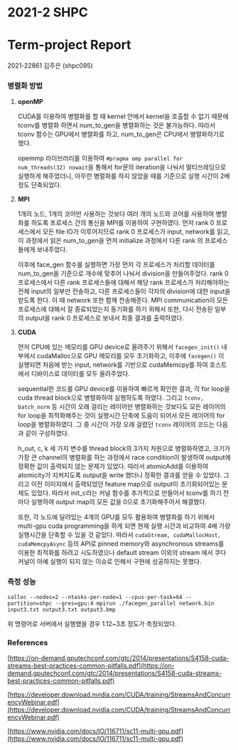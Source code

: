 # 2021-2 SHPC

# Term-project Report

2021-22861 김주은 (shpc095)



### 병렬화 방법


1. **openMP**

   CUDA를 이용하여 병렬화를 할 때 kernel 안에서 kernel을 호출할 수 없기 때문에 tconv를 병렬화 하면서 num_to_gen을 병렬화하는 것은 불가능하다. 따라서 tconv 함수는 GPU에서 병렬화를 하고, num_to_gen은 CPU에서 병렬화하기로 했다.

   opemmp 라이브러리를 이용하여 `#pragma omp parallel for num_threads(32) nowait`을 통해서 for문의 iteration을 나눠서 멀티쓰레딩으로 실행하게 해주었더니, 아무런 병렬화를 하지 않았을 때를 기준으로 실행 시간이 2배정도 단축되었다.



2. **MPI**

   1개의 노드, 1개의 코어만 사용하는 것보다 여러 개의 노드와 코어를 사용하여 병렬화를 하도록 프로세스 간의 통신을 MPI를 이용하여 구현하였다. 먼저 rank 0 프로세스에서 모든 file IO가 이루어지므로 rank 0 프로세스가 input, network를 읽고, 이 과정에서 읽은 num_to_gen을 먼저 initialize 과정에서 다른 rank 의 프로세스들에게 보내주었다. 

   이후에 face_gen 함수를 실행하면 가장 먼저 각 프로세스가 처리할 데이터를 num_to_gen을 기준으로 개수에 맞추어 나눠서 division을 만들어주었다. rank 0 프로세스에서 다른 rank 프로세스들에 대해서 해당 rank 프로세스가 처리해야하는 전체 input의 일부만 전송하고, 다른 프로세스들이 각자의 division에 대한 input을 받도록 한다. 이 때 network 또한 함께 전송해준다. MPI communication이 모든 프로세스에 대해서 잘 종료되었는지 동기화를 하기 위해서 또한, 다시 전송된 일부의 output을 rank 0 프로세스로 보내서 최종 결과를 출력하였다. 




3. **CUDA**

   먼저 CPU에 있는 메모리를 GPU device로 올려주기 위해서 `facegen_init()` 내부에서 cudaMalloc으로 GPU 메모리를 모두 초기화하고, 이후에 `facegen()` 이 실행되면 처음에 받는 input, network를 기반으로 cudaMemcpy를 하여 호스트에서 디바이스로 데이터를 모두 올려주었다.

   sequential한 코드를 GPU device를 이용하여 빠르게 확인한 결과, 각 for loop을 cuda thread block으로 병렬화하여 실행하도록 하였다. 그리고 `tconv, batch_norm` 등 시간이 오래 걸리는 레이어만 병렬화하는 것보다도 모든 레이어의 for loop을 최적화해주는 것이 실행시간 단축에 도움이 되어서 모든 레이어의 for loop을 병렬화하였다. 그 중 시간이 가장 오래 걸렸던 `tconv` 레이어의 코드는 다음과 같이 구성하였다. 

   h_out, c, k 세 가지 변수를 thread block의 3가지 차원으로 병렬화하였고, 크기가 가장 큰 channel의 병렬화를 하는 과정에서 race condition이 발생하여 output에 정확한 값이 출력되지 않는 문제가 있었다. 따라서 atomicAdd를 이용하여 atomicity가 지켜지도록 output을 write 했더니 정확한 결과를 얻을 수 있었다. 그리고 이전 이미지에서 출력되었던 feature map으로 output이 초기화되어있는 문제도 있었다. 따라서 init_c라는 커널 함수를 추가적으로 만들어서 tconv를 하기 전마다 실행하여 output map의 모든 값을 0으로 초기화해주어서 해결했다.
   

   또한, 각 노드에 달려있는 4개의 GPU를 모두 활용화여 병렬화를 하기 위해서 multi-gpu cuda programming을 하게 되면 현재 실행 시간과 비교하여 4배 가량 실행시간을 단축할 수 있을 것 같았다. 따라서 `cudaStream, cudaMallocHost, cudaMemcpyAsync` 등의 API로 pinned memory와 asynchronous streams를 이용한 최적화를 하려고 시도하였으나 default stream 이외의 stream 에서 쿠다 커널이 아예 실행이 되지 않는 이슈로 인해서 구현에 성공하지는 못했다.



### 측정 성능

`salloc --nodes=2 --ntasks-per-node=1 --cpus-per-task=64 --partition=shpc --gres=gpu:4 mpirun ./facegen_parallel network.bin input3.txt output3.txt output3.bmp`

위 명령어로 서버에서 실행했을 경우 1.12~3초 정도가 측정되었다.



### References

[https://on-demand.gputechconf.com/gtc/2014/presentations/S4158-cuda-streams-best-practices-common-pitfalls.pdf](https://on-demand.gputechconf.com/gtc/2014/presentations/S4158-cuda-streams-best-practices-common-pitfalls.pdf)

[https://developer.download.nvidia.com/CUDA/training/StreamsAndConcurrencyWebinar.pdf](https://developer.download.nvidia.com/CUDA/training/StreamsAndConcurrencyWebinar.pdf)

[https://www.nvidia.com/docs/IO/116711/sc11-multi-gpu.pdf](https://www.nvidia.com/docs/IO/116711/sc11-multi-gpu.pdf)

